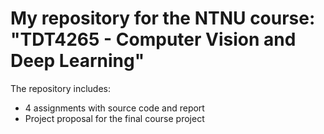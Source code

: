 # My repository for the NTNU course: "TDT4265 - Computer Vision and Deep Learning"

The repository includes:
- 4 assignments with source code and report
- Project proposal for the final course project
